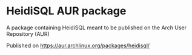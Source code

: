 HeidiSQL AUR package
============

A package containing HeidiSQL meant to be published on the Arch User Repository (AUR)

Published on https://aur.archlinux.org/packages/heidisql/
